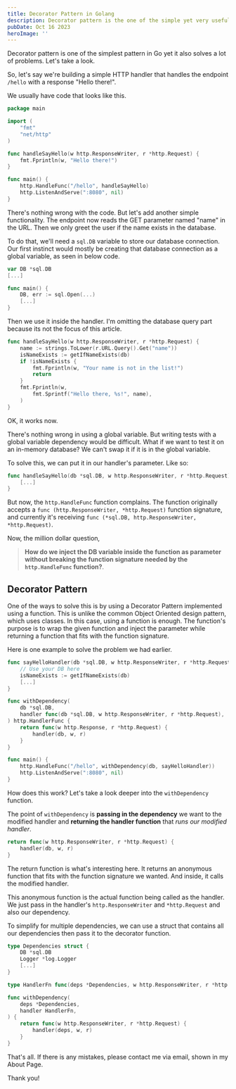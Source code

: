 ```yaml
---
title: Decorator Pattern in Golang
description: Decorator pattern is the one of the simple yet very useful pattern, and this time we're going to look at how we can implement it in Go programming language.
pubDate: Oct 16 2023
heroImage: ''
---
```

Decorator pattern is one of the simplest pattern in Go yet it also solves a lot of problems. 
Let's take a look.

So, let's say we're building a simple HTTP handler that handles the endpoint `/hello` with a response "Hello there!".

We usually have code that looks like this.
```go
package main

import (
    "fmt"
    "net/http"
)

func handleSayHello(w http.ResponseWriter, r *http.Request) {
    fmt.Fprintln(w, "Hello there!")
}

func main() {
    http.HandleFunc("/hello", handleSayHello)
    http.ListenAndServe(":8080", nil)
}
```

There's nothing wrong with the code. But let's add another simple functionality. 
The endpoint now reads the GET parameter named "name" in the URL. 
Then we only greet the user if the name exists in the database.

To do that, we'll need a `sql.DB` variable to store our database connection.
Our first instinct would mostly be creating that database connection as a global variable, as seen in below code.

```go
var DB *sql.DB
[...]

func main() {
    DB, err := sql.Open(...)
    [...]
}
```

Then we use it inside the handler. I'm omitting the database query part because its not the focus of this article.

```go
func handleSayHello(w http.ResponseWriter, r *http.Request) {
	name := strings.ToLower(r.URL.Query().Get("name"))
    isNameExists := getIfNameExists(db)
	if !isNameExists {
		fmt.Fprintln(w, "Your name is not in the list!")
        return
    }
    fmt.Fprintln(w,
        fmt.Sprintf("Hello there, %s!", name),
    )
}
```

OK, it works now.

There's nothing wrong in using a global variable. But writing tests with a global variable dependency would be difficult.
What if we want to test it on an in-memory database? We can't swap it if it is in the global variable.

To solve this, we can put it in our handler's parameter. Like so:

```go
func handleSayHello(db *sql.DB, w http.ResponseWriter, r *http.Request) {
    [...]
}
```

But now, the `http.HandleFunc` function complains. The function originally accepts a `func (http.ResponseWriter, *http.Request)` function signature,
and currently it's receiving `func (*sql.DB, http.ResponseWriter, *http.Request)`.

Now, the million dollar question, 
> **How do we inject the DB variable inside the function as parameter without breaking the function signature needed by the `http.HandleFunc` function?**.

## Decorator Pattern

One of the ways to solve this is by using a Decorator Pattern implemented using a function. 
This is unlike the common Object Oriented design pattern, which uses classes. In this case, using a function is enough.
The function's purpose is to wrap the given function and inject the 
parameter while returning a function that fits with the function signature.

Here is one example to solve the problem we had earlier.

```go
func sayHelloHandler(db *sql.DB, w http.ResponseWriter, r *http.Request) {
    // Use your DB here
    isNameExists := getIfNameExists(db)
    [...]
}

func withDependency(
    db *sql.DB, 
    handler func(db *sql.DB, w http.ResponseWriter, r *http.Request),
) http.HandlerFunc {
    return func(w http.Response, r *http.Request) {
        handler(db, w, r)
    }
}

func main() {
    http.HandleFunc("/hello", withDependency(db, sayHelloHandler))
    http.ListenAndServe(":8080", nil)
}
```

How does this work? Let's take a look deeper into the `withDependency` function.

The point of `withDependency` is **passing in the dependency** we want to 
the modified handler and **returning the handler function** that *runs our modified handler*.

```go
return func(w http.ResponseWriter, r *http.Request) {
    handler(db, w, r)
}
```

The return function is what's interesting here. It returns an anonymous function that fits with the function signature we wanted.
And inside, it calls the modified handler. 

This anonymous function is the actual function being called as the handler. 
We just pass in the handler's `http.ResponseWriter` and `*http.Request` and also our dependency.

To simplify for multiple dependencies, we can use a struct that contains all our dependencies then pass it to the decorator function.

```go
type Dependencies struct {
    DB *sql.DB
    Logger *log.Logger
    [...]
}

type HandlerFn func(deps *Dependencies, w http.ResponseWriter, r *http.Request)

func withDependency(
    deps *Dependencies, 
    handler HandlerFn,
) {
    return func(w http.ResponseWriter, r *http.Request) {
        handler(deps, w, r)
    }
}
```

That's all. 
If there is any mistakes, please contact me via email, shown in my About Page.

Thank you!

